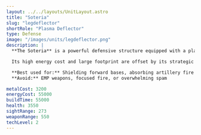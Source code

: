 ```yaml
---
layout: ../../layouts/UnitLayout.astro
title: "Soteria"
slug: "legdeflector"
shortRole: "Plasma Deflector"
type: Defense
image: "/images/units/legdeflector.png"
description: |
  **The Soteria** is a powerful defensive structure equipped with a plasma repulsor field that blocks incoming projectiles. Rather than dealing direct damage, it excels at protecting valuable infrastructure or clustered units by intercepting enemy fire.

  Its high energy cost and large footprint are offset by its strategic impact, especially in siege scenarios or chokepoints.

  **Best used for:** Shielding forward bases, absorbing artillery fire  
  **Avoid:** EMP weapons, focused fire, or overwhelming spam

metalCost: 3200
energyCost: 55000
buildTime: 55000
health: 3550
sightRange: 273
weaponRange: 550
techLevel: 2
---
```

